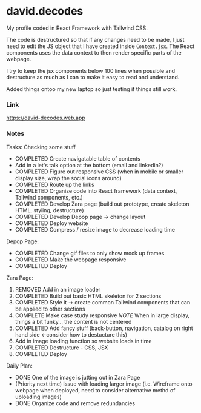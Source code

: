 # david.decodes

My profile coded in React Framework with Tailwind CSS.

The code is destructured so that if any changes need to be made, I just need to edit the JS object that I have created inside `Context.jsx`. The React components uses the data context to then render specific parts of the webpage.

I try to keep the jsx components below 100 lines when possible and destructure as much as I can to make it easy to read and understand.

Added things ontoo my new laptop so just testing if things still work.


### Link

https://david-decodes.web.app

### Notes

Tasks:  Checking some stuff

- COMPLETED Create navigatable table of contents
- Add in a let's talk option at the bottom (email and linkedin?)
- COMPLETED Figure out responsive CSS (when in mobile or smaller display size, wrap the social icons around)
- COMPLETED Route up the links
- COMPLETED Organize code into React framework (data context, Tailwind components, etc.)
- COMPLETED Develop Zara page (build out prototype, create skeleton HTML, styling, destructure)
- COMPLETED Develop Depop page -> change layout
- COMPLETED Deploy website
- COMPLETED Compress / resize image to decrease loading time

Depop Page:

- COMPLETED Change gif files to only show mock up frames
- COMPLETED Make the webpage responsive
- COMPLETED Deploy

Zara Page:

1. REMOVED Add in an image loader
2. COMPLETED Build out basic HTML skeleton for 2 sections
3. COMPLETED Style it -> create common Tailwind components that can be applied to other sections
4. COMPLETE Make case study responsive
   _NOTE_ When in large display, things a bit funky... the content is not centered
5. COMPLETED Add fancy stuff (back-button, navigation, catalog on right hand side <-consider how to destucture this)
6. Add in image loading function so website loads in time
7. COMPLETED Destructure - CSS, JSX
8. COMPLETED Deploy

Daily Plan:

- DONE One of the image is jutting out in Zara Page
- (Priority next time) Issue with loading larger image (i.e. Wireframe onto webpage when deployed, need to consider alternative methd of uploading images)
- DONE Organize code and remove redundancies

